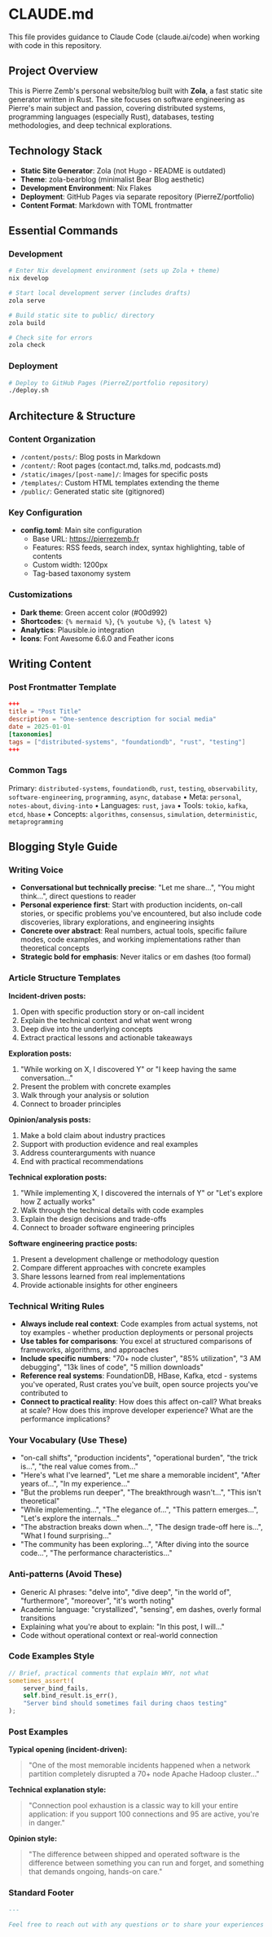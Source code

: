 # CLAUDE.md

This file provides guidance to Claude Code (claude.ai/code) when working with code in this repository.

## Project Overview

This is Pierre Zemb's personal website/blog built with **Zola**, a fast static site generator written in Rust. The site focuses on software engineering as Pierre's main subject and passion, covering distributed systems, programming languages (especially Rust), databases, testing methodologies, and deep technical explorations.

## Technology Stack

- **Static Site Generator**: Zola (not Hugo - README is outdated)
- **Theme**: zola-bearblog (minimalist Bear Blog aesthetic)
- **Development Environment**: Nix Flakes
- **Deployment**: GitHub Pages via separate repository (PierreZ/portfolio)
- **Content Format**: Markdown with TOML frontmatter

## Essential Commands

### Development
```bash
# Enter Nix development environment (sets up Zola + theme)
nix develop

# Start local development server (includes drafts)
zola serve

# Build static site to public/ directory
zola build

# Check site for errors
zola check
```

### Deployment
```bash
# Deploy to GitHub Pages (PierreZ/portfolio repository)
./deploy.sh
```

## Architecture & Structure

### Content Organization
- `/content/posts/`: Blog posts in Markdown
- `/content/`: Root pages (contact.md, talks.md, podcasts.md)
- `/static/images/[post-name]/`: Images for specific posts
- `/templates/`: Custom HTML templates extending the theme
- `/public/`: Generated static site (gitignored)

### Key Configuration
- **config.toml**: Main site configuration
  - Base URL: https://pierrezemb.fr
  - Features: RSS feeds, search index, syntax highlighting, table of contents
  - Custom width: 1200px
  - Tag-based taxonomy system

### Customizations
- **Dark theme**: Green accent color (#00d992)
- **Shortcodes**: `{% mermaid %}`, `{% youtube %}`, `{% latest %}`
- **Analytics**: Plausible.io integration
- **Icons**: Font Awesome 6.6.0 and Feather icons

## Writing Content

### Post Frontmatter Template
```toml
+++
title = "Post Title"
description = "One-sentence description for social media"
date = 2025-01-01
[taxonomies]
tags = ["distributed-systems", "foundationdb", "rust", "testing"]
+++
```

### Common Tags
Primary: `distributed-systems`, `foundationdb`, `rust`, `testing`, `observability`, `software-engineering`, `programming`, `async`, `database` • Meta: `personal`, `notes-about`, `diving-into` • Languages: `rust`, `java` • Tools: `tokio`, `kafka`, `etcd`, `hbase` • Concepts: `algorithms`, `consensus`, `simulation`, `deterministic`, `metaprogramming`

## Blogging Style Guide

### Writing Voice
- **Conversational but technically precise**: "Let me share...", "You might think...", direct questions to reader
- **Personal experience first**: Start with production incidents, on-call stories, or specific problems you've encountered, but also include code discoveries, library explorations, and engineering insights
- **Concrete over abstract**: Real numbers, actual tools, specific failure modes, code examples, and working implementations rather than theoretical concepts
- **Strategic **bold** for emphasis**: Never italics or em dashes (too formal)

### Article Structure Templates

**Incident-driven posts:**
1. Open with specific production story or on-call incident
2. Explain the technical context and what went wrong
3. Deep dive into the underlying concepts
4. Extract practical lessons and actionable takeaways

**Exploration posts:**
1. "While working on X, I discovered Y" or "I keep having the same conversation..."
2. Present the problem with concrete examples
3. Walk through your analysis or solution
4. Connect to broader principles

**Opinion/analysis posts:**
1. Make a bold claim about industry practices
2. Support with production evidence and real examples  
3. Address counterarguments with nuance
4. End with practical recommendations

**Technical exploration posts:**
1. "While implementing X, I discovered the internals of Y" or "Let's explore how Z actually works"
2. Walk through the technical details with code examples
3. Explain the design decisions and trade-offs
4. Connect to broader software engineering principles

**Software engineering practice posts:**
1. Present a development challenge or methodology question
2. Compare different approaches with concrete examples
3. Share lessons learned from real implementations
4. Provide actionable insights for other engineers

### Technical Writing Rules
- **Always include real context**: Code examples from actual systems, not toy examples - whether production deployments or personal projects
- **Use tables for comparisons**: You excel at structured comparisons of frameworks, algorithms, and approaches
- **Include specific numbers**: "70+ node cluster", "85% utilization", "3 AM debugging", "13k lines of code", "5 million downloads"
- **Reference real systems**: FoundationDB, HBase, Kafka, etcd - systems you've operated, Rust crates you've built, open source projects you've contributed to
- **Connect to practical reality**: How does this affect on-call? What breaks at scale? How does this improve developer experience? What are the performance implications?

### Your Vocabulary (Use These)
- "on-call shifts", "production incidents", "operational burden", "the trick is...", "the real value comes from..."
- "Here's what I've learned", "Let me share a memorable incident", "After years of...", "In my experience..."
- "But the problems run deeper", "The breakthrough wasn't...", "This isn't theoretical"
- "While implementing...", "The elegance of...", "This pattern emerges...", "Let's explore the internals..."
- "The abstraction breaks down when...", "The design trade-off here is...", "What I found surprising..."
- "The community has been exploring...", "After diving into the source code...", "The performance characteristics..."

### Anti-patterns (Avoid These)
- Generic AI phrases: "delve into", "dive deep", "in the world of", "furthermore", "moreover", "it's worth noting"
- Academic language: "crystallized", "sensing", em dashes, overly formal transitions
- Explaining what you're about to explain: "In this post, I will..."
- Code without operational context or real-world connection

### Code Examples Style
```rust
// Brief, practical comments that explain WHY, not what
sometimes_assert!(
    server_bind_fails,
    self.bind_result.is_err(),
    "Server bind should sometimes fail during chaos testing"
);
```

### Post Examples

**Typical opening (incident-driven):**
> "One of the most memorable incidents happened when a network partition completely disrupted a 70+ node Apache Hadoop cluster..."

**Technical explanation style:**
> "Connection pool exhaustion is a classic way to kill your entire application: if you support 100 connections and 95 are active, you're in danger."

**Opinion style:**
> "The difference between shipped and operated software is the difference between something you can run and forget, and something that demands ongoing, hands-on care."

### Standard Footer
```markdown
---

Feel free to reach out with any questions or to share your experiences with [topic]. You can find me on [Twitter](https://twitter.com/PierreZ), [Bluesky](https://bsky.app/profile/pierrezemb.fr) or through my [website](https://pierrezemb.fr).
```